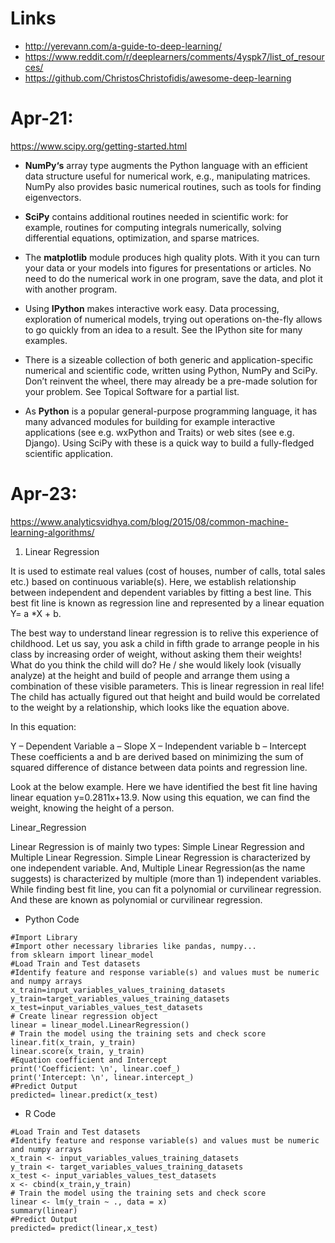 # Links
* http://yerevann.com/a-guide-to-deep-learning/
* https://www.reddit.com/r/deeplearners/comments/4yspk7/list_of_resources/
* https://github.com/ChristosChristofidis/awesome-deep-learning

# Apr-21:

https://www.scipy.org/getting-started.html

* **NumPy‘s** array type augments the Python language with an efficient data structure useful for numerical work, e.g., manipulating matrices. NumPy also provides basic numerical routines, such as tools for finding eigenvectors.

* **SciPy** contains additional routines needed in scientific work: for example, routines for computing integrals numerically, solving differential equations, optimization, and sparse matrices.

* The **matplotlib** module produces high quality plots. With it you can turn your data or your models into figures for presentations or articles. No need to do the numerical work in one program, save the data, and plot it with another program.

* Using **IPython** makes interactive work easy. Data processing, exploration of numerical models, trying out operations on-the-fly allows to go quickly from an idea to a result. See the IPython site for many examples.

* There is a sizeable collection of both generic and application-specific numerical and scientific code, written using Python, NumPy and SciPy. Don’t reinvent the wheel, there may already be a pre-made solution for your problem. See Topical Software for a partial list.

* As **Python** is a popular general-purpose programming language, it has many advanced modules for building for example interactive applications (see e.g. wxPython and Traits) or web sites (see e.g. Django). Using SciPy with these is a quick way to build a fully-fledged scientific application.

# Apr-23:

https://www.analyticsvidhya.com/blog/2015/08/common-machine-learning-algorithms/

1. Linear Regression

It is used to estimate real values (cost of houses, number of calls, total sales etc.) based on continuous variable(s). Here, we establish relationship between independent and dependent variables by fitting a best line. This best fit line is known as regression line and represented by a linear equation Y= a *X + b.

The best way to understand linear regression is to relive this experience of childhood. Let us say, you ask a child in fifth grade to arrange people in his class by increasing order of weight, without asking them their weights! What do you think the child will do? He / she would likely look (visually analyze) at the height and build of people and arrange them using a combination of these visible parameters. This is linear regression in real life! The child has actually figured out that height and build would be correlated to the weight by a relationship, which looks like the equation above.

In this equation:

Y – Dependent Variable
a – Slope
X – Independent variable
b – Intercept
These coefficients a and b are derived based on minimizing the sum of squared difference of distance between data points and regression line.

Look at the below example. Here we have identified the best fit line having linear equation y=0.2811x+13.9. Now using this equation, we can find the weight, knowing the height of a person.

Linear_Regression

Linear Regression is of mainly two types: Simple Linear Regression and Multiple Linear Regression. Simple Linear Regression is characterized by one independent variable. And, Multiple Linear Regression(as the name suggests) is characterized by multiple (more than 1) independent variables. While finding best fit line, you can fit a polynomial or curvilinear regression. And these are known as polynomial or curvilinear regression.

* Python Code

```
#Import Library
#Import other necessary libraries like pandas, numpy...
from sklearn import linear_model
#Load Train and Test datasets
#Identify feature and response variable(s) and values must be numeric and numpy arrays
x_train=input_variables_values_training_datasets
y_train=target_variables_values_training_datasets
x_test=input_variables_values_test_datasets
# Create linear regression object
linear = linear_model.LinearRegression()
# Train the model using the training sets and check score
linear.fit(x_train, y_train)
linear.score(x_train, y_train)
#Equation coefficient and Intercept
print('Coefficient: \n', linear.coef_)
print('Intercept: \n', linear.intercept_)
#Predict Output
predicted= linear.predict(x_test)
```

* R Code

```
#Load Train and Test datasets
#Identify feature and response variable(s) and values must be numeric and numpy arrays
x_train <- input_variables_values_training_datasets
y_train <- target_variables_values_training_datasets
x_test <- input_variables_values_test_datasets
x <- cbind(x_train,y_train)
# Train the model using the training sets and check score
linear <- lm(y_train ~ ., data = x)
summary(linear)
#Predict Output
predicted= predict(linear,x_test) 
```
